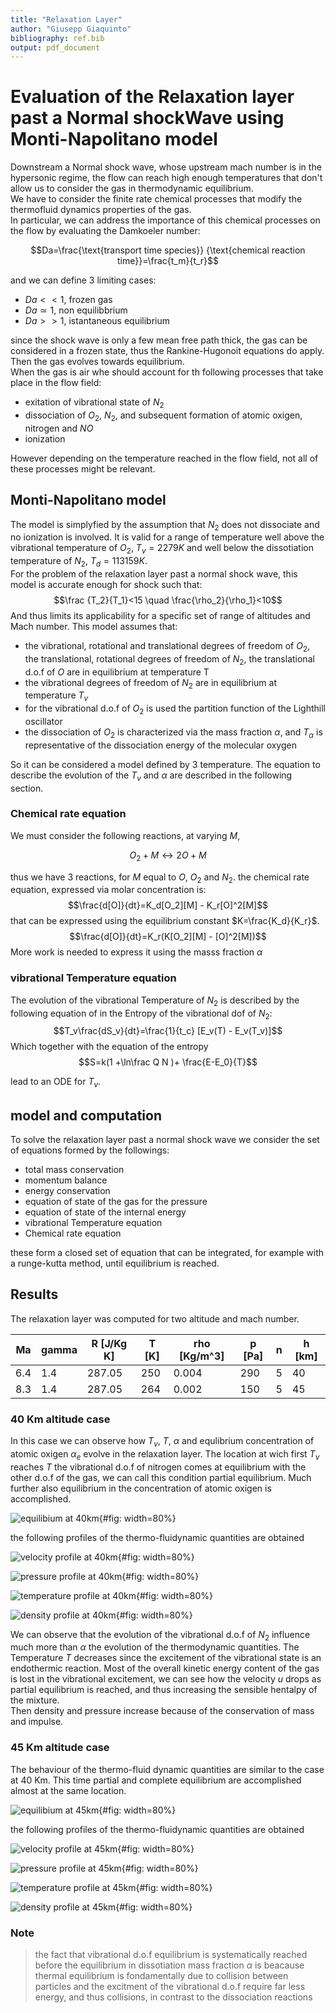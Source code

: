 ```yaml
---
title: "Relaxation Layer"
author: "Giusepp Giaquinto"
bibliography: ref.bib
output: pdf_document
---
```


# Evaluation of the Relaxation layer past a Normal shockWave using Monti-Napolitano model

Downstream a Normal shock wave, whose upstream mach number is in the hypersonic regime,
the flow can reach high enough temperatures that don't allow us to consider the 
gas in thermodynamic equilibrium.   
We have to consider the finite rate chemical processes that modify the 
thermofluid dynamics properties of the gas.  
In particular, we can address the importance of this chemical processes on the flow
by evaluating the Damkoeler number:

$$Da=\frac{\text{transport time species}}
{\text{chemical reaction time}}=\frac{t_m}{t_r}$$

and we can define 3 limiting cases:
- $Da<<1$, frozen gas
- $Da\simeq 1$, non equilibbrium
- $Da>>1$, istantaneous equilibrium

since the shock wave is only a few mean free
path thick, the gas can be considered in a frozen state, thus the Rankine-Hugonoit
equations do apply.  
Then the gas evolves towards equilibrium.  
When the gas is air whe should account for th following processes that take place in the flow field:
- exitation of vibrational state of $N_2$
- dissociation of $O_2$, $N_2$, and subsequent formation of atomic oxigen, nitrogen
and $NO$ 
- ionization

However depending on the temperature reached in the flow field, not all of these
processes might be relevant.

## Monti-Napolitano model

The model is simplyfied by the assumption that $N_2$ does
not dissociate and no ionization is involved.
It is valid for a range of temperature well above the vibrational temperature
of $O_2$, $T_v=2279K$ and well below the dissotiation temperature of $N_2$, $T_d=113159K$.  
For the problem of the relaxation layer past a normal shock wave, this model is 
accurate enough for shock such that:
$$\frac {T_2}{T_1}<15 \quad \frac{\rho_2}{\rho_1}<10$$
And thus limits its applicability for a specific set of range of altitudes and Mach number.
This model assumes that:

- the vibrational, rotational and translational degrees of freedom of $O_2$, 
the translational, rotational degrees of freedom of $N_2$, the translational d.o.f
of $O$ are in equilibrium at temperature T
- the vibrational degrees of freedom of $N_2$ are in equilibrium at temperature $T_v$
- for the vibrational d.o.f of $O_2$ is used the partition function of the Lighthill oscillator
- the dissociation of $O_2$ is characterized via the mass fraction $\alpha$,
and $T_\alpha$ is representative of the dissociation energy of the molecular oxygen

So it can be considered a model defined by 3 temperature.
The equation to describe the evolution of the $T_v$ and $\alpha$ are described 
in the following section.

### Chemical rate equation

We must consider the following reactions, at varying $M$, 

$$O_2 + M  \leftrightarrow 2O + M$$

thus we have 3 reactions, for $M$ equal to $O$, $O_2$ and $N_2$.
the chemical rate equation, expressed via molar concentration is:
$$\frac{d[O]}{dt}=K_d[O_2][M] - K_r[O]^2[M]$$
that can be expressed using the equilibrium constant $K=\frac{K_d}{K_r}$.
$$\frac{d[O]}{dt}=K_r(K[O_2][M] - [O]^2[M])$$
More work is needed to express it using the masss fraction $\alpha$

### vibrational Temperature equation

The evolution of the vibrational Temperature of $N_2$ is described by the following
equation of in the Entropy of the vibrational dof of $N_2$:
$$T_v\frac{dS_v}{dt}=\frac{1}{t_c} [E_v(T) - E_v(T_v)]$$
Which together with the equation of the entropy
$$S=k(1 +\ln\frac Q N )+ \frac{E-E_0}{T}$$

lead to an ODE for $T_v$.

## model and computation

To solve the relaxation layer past a normal shock wave  we  consider the set of 
equations formed by the followings:

- total mass conservation
- momentum balance
- energy conservation
- equation of state of the gas for the pressure
- equation of state of the internal energy
- vibrational Temperature equation
- Chemical rate equation

these form a closed set of equation that can be integrated, for example with a 
runge-kutta method, until equilibrium is reached.

## Results

The relaxation layer was computed for two altitude and mach number.

| Ma  | gamma | R [J/Kg K] | T [K]| rho [Kg/m^3] | p [Pa] | n   | h [km]|
| --- | ----- | ------     | ---  | -----        | ---    | --- | ---   |
| 6.4 | 1.4   | 287.05     | 250  | 0.004        | 290    | 5   | 40    | 
| 8.3 | 1.4   | 287.05     | 264  | 0.002        | 150    | 5   | 45    |

### 40 Km altitude case
In this case we can observe how $T_v$, $T$, $\alpha$ and equlibrium concentration 
of atomic oxigen $\alpha_e$ evolve in the relaxation layer. The location at wich
first $T_v$ reaches $T$ the vibrational d.o.f of nitrogen comes at equilibrium with
the other d.o.f of the gas, we can call this condition partial equilibrium. Much further
also equilibrium in the concentration of atomic oxigen is accomplished.  

![equilibium at 40km](images/40km/equilibrium.png){#fig: width=80%}  

the following profiles of the thermo-fluidynamic quantities are obtained

![velocity profile at 40km](./images/40km/u.png){#fig: width=80%}

![pressure profile at 40km](./images/40km/p.png){#fig: width=80%}

![temperature profile at 40km](./images/40km/T.png){#fig: width=80%}

![density profile at 40km](./images/40km/rho.png){#fig: width=80%}

We can observe that the evolution of the vibrational d.o.f of $N_2$ influence
much more than $\alpha$ the evolution of  the thermodynamic quantities.
The Temperature $T$ decreases since the excitement of the vibrational state  is
an endothermic reaction.
Most of the overall kinetic energy content of the gas is lost in the 
vibrational excitement, we can see how the velocity $u$ drops as partial equilibrium
is reached, and thus increasing the sensible hentalpy of the mixture.  
Then density and pressure increase because of the conservation of mass and impulse.

### 45 Km altitude case
The behaviour of the thermo-fluid dynamic quantities are similar to the case at 
40 Km.
This time partial and complete equilibrium are accomplished almost at the same location.

![equilibium at 45km](./images/45km/equilibrium.png){#fig: width=80%}

the following profiles of the thermo-fluidynamic quantities are obtained

![velocity profile at 45km](./images/45km/u.png){#fig: width=80%}

![pressure profile at 45km](./images/45km/p.png){#fig: width=80%}

![temperature profile at 45km](./images/45km/T.png){#fig: width=80%}

![density profile at 45km](./images/45km/rho.png){#fig: width=80%}

### Note
> the fact that vibrational d.o.f equilibrium is systematically reached before the
equilibrium in dissotiation mass fraction $\alpha$ is beacause thermal equilibrium is
fondamentally due to collision between particles and the excitment of the vibrational
d.o.f require far less energy, and thus collisions, in contrast to the dissociation 
reactions
